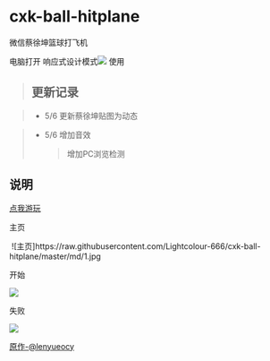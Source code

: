 # cxk-ball-hitplane
微信蔡徐坤篮球打飞机

电脑打开 响应式设计模式<image src="https://raw.githubusercontent.com/Lightcolour-666/cxk-ball-hitplane/master/md/4.jpg"> 使用
  
> ## 更新记录

> * 5/6 更新蔡徐坤贴图为动态

> * 5/6 增加音效
>      >增加PC浏览检测

## 说明
<a href="https://lightcolour-666.github.io/cxk-ball-hitplane/">点我游玩</a>

主页

<image src="">
  ![主页]https://raw.githubusercontent.com/Lightcolour-666/cxk-ball-hitplane/master/md/1.jpg
  
开始

<image src="https://raw.githubusercontent.com/Lightcolour-666/cxk-ball-hitplane/master/md/2.jpg">
  
失败

<image src="https://raw.githubusercontent.com/Lightcolour-666/cxk-ball-hitplane/master/md/3.jpg">

<a href="https://github.com/lenyueocy/hitplane">原作-@lenyueocy</a>
